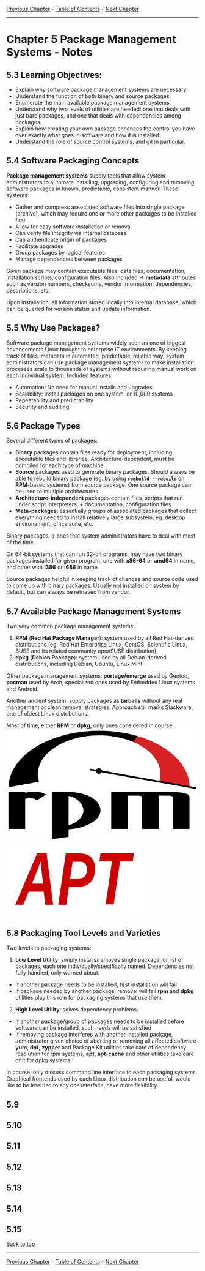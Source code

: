 [Previous Chapter](../Ch04-signals/notes_Ch04.md) - [Table of Contents](../README.md#table-of-contents) - [Next Chapter](../Ch06-rpm/notes_Ch06.md)

---

# Chapter 5 Package Management Systems - Notes

## 5.3 Learning Objectives:
- Explain why software package management systems are necessary.
- Understand the function of both binary and source packages.
- Enumerate the main available package management systems.
- Understand why two levels of utilities are needed: one that deals with just bare packages, and one that deals with dependencies among packages.
- Explain how creating your own package enhances the control you have over exactly what goes in software and how it is installed.
- Understand the role of source control systems, and git in particular.


## 5.4 Software Packaging Concepts
**Package management systems** supply tools that allow system administrators to automate installing, upgrading, configuring and removing software packages in known, predictable, consistent manner. These systems:
- Gather and compress associated software files into single package (archive), which may require one or more other packages to be installed first.
- Allow for easy software installation or removal
- Can verify file integrity via internal database
- Can authenticate origin of packages
- Facilitate upgrades
- Group packages by logical features
- Manage dependencies between packages

Given package may contain executable files, data files, documentation, installation scripts, configuration files. Also included -> **metadata** attributes such as version numbers, checksums, vendor information, dependencies, descriptions, etc.

Upon installation, all information stored locally into internal database, which can be queried for version status and update information.


## 5.5 Why Use Packages?
Software package management systems widely seen as one of biggest advancements Linux brought to enterprise IT environments. By keeping track of files, metadata in automated, predictable, reliable way, system administrators can use package management systems to make installation processes scale to thousands of systems without requiring manual work on each individual system. Included features:
- Automation: No need for manual installs and upgrades
- Scalability: Install packages on one system, or 10,000 systems
- Repeatability and predictability
- Security and auditing


## 5.6 Package Types
Several different types of packages:
- **Binary** packages contain files ready for deployment, including executable files and libraries. Architecture-dependent, must be compiled for each type of machine
- **Source** packages used to generate binary packages. Should always be able to rebuild binary package (eg. by using **`rpmbuild --rebuild`** on **RPM**-based systems) from source package. One source package can be used to multiple architectures
- **Architecture-independent** packages contain files, scripts that run under script interpreters, + documentation, configuration files
- **Meta-packages**: essentially groups of associated packages that collect everything needed to install relatively large subsystem, eg. desktop environement, office suite, etc.

Binary packages -> ones that system administrators have to deal with most of the time.

On 64-bit systems that can run 32-bit programs, may have two binary packages installed for  given program, one with **x86-64** or **amd64** in name, and other with **i386** or **i686** in name.

Source packages helpful in keeping track of changes and source code used to come up with binary packages. Usually not installed on system by default, but can always be retrieved from vendor.


## 5.7 Available Package Management Systems
Two very common package management systems:
1. **RPM** (**Red Hat Package Manager**): system used by all Red Hat-derived distributions (eg. Red Hat Enterprise Linux, CentOS, Scientific Linux, SUSE and its related community openSUSE distribution)
2. **dpkg** (**Debian Package**): system used by all Debian-derived distributions, including Debian, Ubuntu, Linux Mint.

Other package management systems: **portage/emerge** used by Gentoo, **pacman** used by Arch, specialized ones used by Embedded Linux systems and Android.

Another ancient system: supply packages as **tarballs** without any real management or clean removal strategies. Approach still marks Slackware, one of oldest Linux distributions.

Most of time, either **RPM** or **dpkg**, only ones considered in course.
![RPM_logo](/images/RPM_Logo.png)
![apt](/images/apt.png)

## 5.8 Packaging Tool Levels and Varieties
Two levels to packaging systems:
1. **Low Level Utility**: simply installs/removes single package, or list of packages, each one individually/specifically named. Dependencies not fully handled, only warned about:
  - If another package needs to be installed, first installation will fail
  - If package needed by another package, removal will fail
**rpm** and **dpkg** utilities play this role for packaging systems that use them.
2. **High Level Utility**: solves dependency problems:
  - If another package/group of packages needs to be installed before software can be installed, such needs will be satisfied
  - If removing package interferes with another installed package, administrator given choice of aborting or removing all affected software
**yum**, **dnf**, **zypper** and Package Kit utilities take care of dependency resolution for rpm systems, **apt**, **apt-cache** and other utilities take care of it for dpkg systems.

In course, only discuss command line interface to each packaging systems. Graphical frontends used by each Linux distribution *can* be useful, would like to be less tied to any one interface, have more flexibility.


## 5.9


## 5.10


## 5.11


## 5.12


## 5.13


## 5.14


## 5.15


[Back to top](#)

---

[Previous Chapter](../Ch04-signals/notes_Ch04.md) - [Table of Contents](../README.md#table-of-contents) - [Next Chapter](../Ch06-rpm/notes_Ch06.md)
